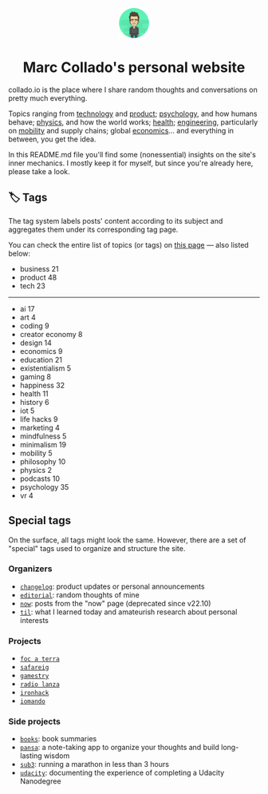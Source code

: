 <p align="center">
  <a href="#">
    <img alt="Marc Collado" src="static/favicon.ico" width="60" />
  </a>
</p>
<h1 align="center">
  Marc Collado's personal website
</h1>
<p align="center">

collado.io is the place where I share random thoughts and conversations on pretty much everything.

Topics ranging from [technology](https://collado.io/tags/tech) and [product](https://collado.io/tags/product); [psychology](https://collado.io/tags/psychology), and how humans behave; [physics](https://collado.io/tags/physics), and how the world works; [health](https://collado.io/tags/health); [engineering](#), particularly on [mobility](https://collado.io/tags/mobility) and supply chains; global [economics](https://collado.io/tags/economics)... and everything in between, you get the idea.

In this README.md file you'll find some (nonessential) insights on the site's inner mechanics. I mostly keep it for myself, but since you're already here, please take a look.

## 🏷 Tags

The tag system labels posts' content according to its subject and aggregates them under its corresponding tag page.

You can check the entire list of topics (or tags) on [this page](https://collado.io/tags/) — also listed below:

- business 21
- product 48
- tech 23

---

- ai 17
- art 4
- coding 9
- creator economy 8
- design 14
- economics 9
- education 21
- existentialism 5
- gaming 8
- happiness 32
- health 11
- history 6
- iot 5
- life hacks 9
- marketing 4
- mindfulness 5
- minimalism 19
- mobility 5
- philosophy 10
- physics 2
- podcasts 10
- psychology 35
- vr 4

## Special tags

On the surface, all tags might look the same. However, there are a set of "special" tags used to organize and structure the site.

### Organizers

- [`changelog`](https://collado.io/tags/changelog): product updates or personal announcements
- [`editorial`](https://collado.io/tags/editorial): random thoughts of mine
- [`now`](https://collado.io/tags/now): posts from the "now" page (deprecated since v22.10)
- [`til`](https://collado.io/tags/til): what I learned today and amateurish research about personal interests

### Projects

- [`foc a terra`](https://collado.io/tags/foc%20a%20terra)
- [`safareig`](https://collado.io/tags/safareig)
- [`gamestry`](https://collado.io/tags/gamestry)
- [`radio lanza`](https://collado.io/tags/radio%20lanza)
- [`ironhack`](https://collado.io/tags/ironhack)
- [`iomando`](https://collado.io/tags/iomando)

### Side projects

- [`books`](https://collado.io/tags/books): book summaries
- [`pansa`](https://collado.io/tags/pansa): a note-taking app to organize your thoughts and build long-lasting wisdom
- [`sub3`](https://collado.io/tags/sub3): running a marathon in less than 3 hours
- [`udacity`](https://collado.io/tags/udacity): documenting the experience of completing a Udacity Nanodegree
